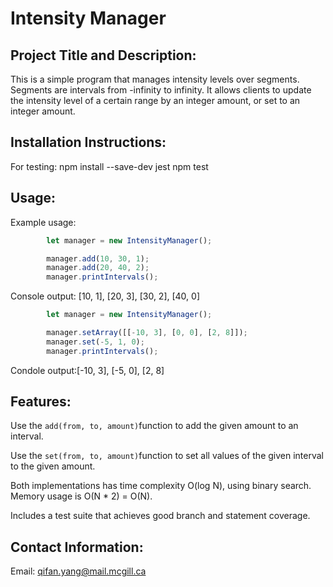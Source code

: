 
# Intensity Manager
## Project Title and Description: 

This is a simple program that manages intensity levels over segments. Segments are intervals from -infinity to  infinity.
It allows clients to update the intensity level of a certain range by an integer amount, or set to an integer amount. 


## Installation Instructions: 
For testing: 
npm install --save-dev jest
npm test

## Usage: 
Example usage: 
```javascript
        let manager = new IntensityManager();

        manager.add(10, 30, 1);
        manager.add(20, 40, 2);
        manager.printIntervals();
```
Console output: [10, 1], [20, 3], [30, 2], [40, 0]

```javascript
        let manager = new IntensityManager();

        manager.setArray([[-10, 3], [0, 0], [2, 8]]); 
        manager.set(-5, 1, 0); 
        manager.printIntervals();
```
Condole output:[-10, 3], [-5, 0], [2, 8]

## Features: 
Use the `add(from, to, amount)`function to add the given amount to an interval. 

Use the `set(from, to, amount)`function to set all values of the given interval to the given amount. 

Both implementations has time complexity O(log N), using binary search.
Memory usage is O(N * 2) = O(N).

Includes a test suite that achieves good branch and statement coverage. 

## Contact Information:
Email: qifan.yang@mail.mcgill.ca